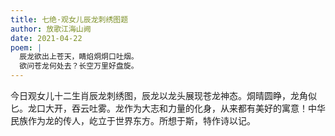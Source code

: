 ```yaml
---
title: 七绝·观女儿辰龙刺绣图题
author: 放歌江海山阙
date: 2021-04-22
poem: |
  辰龙欲出上苍天，睛焰烔烔口吐烟。
  欲问苍龙何处去？长空万里好盘旋。
---
```


今日观女儿十二生肖辰龙刺绣图，辰龙以龙头展现苍龙神态。烔晴圆睁，龙角似匕。龙口大开，吞云吐雾。龙作为大志和力量的化身，从来都有美好的寓意！中华民族作为龙的传人，屹立于世界东方。所想于斯，特作诗以记。
